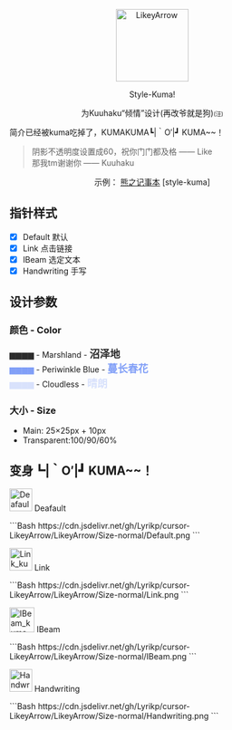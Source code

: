 <p align="center">
  <img alt="LikeyArrow" src="/Preview/Default.png" width="128">
</p>

<p align="center">Style-Kuma!</p>
<p align="center">为Kuuhaku“倾情”设计(再改爷就是狗)<font size=1>(汪)</font></p>

简介已经被kuma吃掉了，KUMAKUMA┗|｀O′|┛ KUMA~~！

> 阴影不透明度设置成60，祝你门门都及格 —— Like  
> 那我tm谢谢你 —— Kuuhaku

<p align="center">
  <span>示例：</span>
  <a href="https://kuuhaku.top/">熊之记事本</a> [style-kuma]
</p>

## 指针样式

- [x] Default 默认
- [x] Link 点击链接
- [x] IBeam 选定文本
- [x] Handwriting 手写

## 设计参数

### 颜色 - Color

<font color=#2C2C2C>▆▆▆▆</font> - Marshland - **<font color=#2C2C2C size=4>沼泽地</font>**  
<font color=#819ff7>▆▆▆▆</font> - Periwinkle Blue - **<font color=#819ff7 size=4>蔓长春花</font>**  
<font color=#d9e2fc>▆▆▆▆</font> - Cloudless - **<font color=#d9e2fc size=4>晴朗</font>**  

### 大小 - Size

 - Main: 25×25px + 10px
 - Transparent:100/90/60%

## 变身┗|｀O′|┛ KUMA~~！

<p>
    <img alt="Deafault_kuma" src="/Preview/Default.png" width="40">
    Deafault
</p>
```Bash
https://cdn.jsdelivr.net/gh/Lyrikp/cursor-LikeyArrow/LikeyArrow/Size-normal/Default.png
```

<p>
    <img alt="Link_kuma" src="/Preview/Link.png" width="40">
    Link
</p>
```Bash
https://cdn.jsdelivr.net/gh/Lyrikp/cursor-LikeyArrow/LikeyArrow/Size-normal/Link.png
```

<p>
    <img alt="IBeam_kuma" src="/Preview/IBeam.png" width="44">
    IBeam
</p>
```Bash
https://cdn.jsdelivr.net/gh/Lyrikp/cursor-LikeyArrow/LikeyArrow/Size-normal/IBeam.png
```

<p>
    <img alt="Handwriting_kuma" src="/Preview/Handwriting.png" width="40">
    Handwriting

</p>
```Bash
https://cdn.jsdelivr.net/gh/Lyrikp/cursor-LikeyArrow/LikeyArrow/Size-normal/Handwriting.png
```